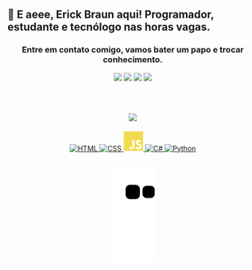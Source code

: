 ## 👋 E aeee, **Erick Braun** aqui! Programador, estudante e tecnólogo nas horas vagas.

### <div align="center" style="display: inline_block">Entre em contato comigo, vamos bater um papo e trocar conhecimento.</div>

<div align="center" style="display: inline_block"> 
    <a href="https://www.linkedin.com/in/erickbraun" target="_blank"><img src="https://img.shields.io/badge/-LinkedIn-%230077B5?style=for-the-badge&logo=linkedin&logoColor=white" target="_blank"></a>
  <a href="https://instagram.com/erick_braun" target="_blank"><img src="https://img.shields.io/badge/-Instagram-%23E4405F?style=for-the-badge&logo=instagram&logoColor=white" target="_blank"></a>
  <a href = "erickbbraun@gmail.com"><img src="https://img.shields.io/badge/-Gmail-%23333?style=for-the-badge&logo=gmail&logoColor=white" target="_blank"></a>
  <a href = ""><img src="https://img.shields.io/badge/Steam-000000?style=for-the-badge&logo=steam&logoColor=white" target="_blank"></a>    
  
<br><br>

<div align="center" style="display: inline_block">
  <a href="https://github.com/ErickBGoecking">
  <img height="180em" src="https://github-readme-stats.vercel.app/api/top-langs/?username=ErickBGoecking&layout=compact&langs_count=7&theme=dark"/>
</div>
  

<div align="center" style="display: inline_block"><br>
  <img src="https://www.vectorlogo.zone/logos/w3_html5/w3_html5-icon.svg" alt="HTML" title="HTML" width="40" height="40"/>
  <img src="https://www.vectorlogo.zone/logos/w3_css/w3_css-icon.svg" alt="CSS" title="CSS" width="40" height="40"/>
  <img src="https://raw.githubusercontent.com/devicons/devicon/master/icons/javascript/javascript-plain.svg" alt="Javascript" title="Javascript" width="40" height="40"/>
  <img src="https://cdn.jsdelivr.net/gh/devicons/devicon/icons/csharp/csharp-original.svg" alt="C#" title="C#" width="40" height="40"/>
  <img src="https://www.vectorlogo.zone/logos/python/python-icon.svg" alt="Python" title="Python" width="40" height="40">
</div>
  
  <br>

![Snake animation](https://github.com/ErickBGoecking/ErickBGoecking/blob/output/github-contribution-grid-snake.svg)
